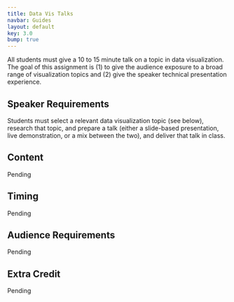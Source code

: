 ```yaml
---
title: Data Vis Talks
navbar: Guides
layout: default
key: 3.0
bump: true
---
```


All students must give a 10 to 15 minute talk on a topic in data visualization. The goal of this assignment is (1) to give the audience exposure to a broad range of visualization topics and (2) give the speaker technical presentation experience.

## Speaker Requirements

Students must select a relevant data visualization topic (see below), research that topic, and prepare a talk (either a slide-based presentation, live demonstration, or a mix between the two), and deliver that talk in class.

## Content

Pending

## Timing

Pending

## Audience Requirements

Pending

## Extra Credit

Pending
